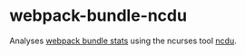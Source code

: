 # webpack-bundle-ncdu

Analyses [webpack bundle stats](https://webpack.js.org/guides/code-splitting/#bundle-analysis) using the ncurses tool [ncdu](https://dev.yorhel.nl/ncdu).
